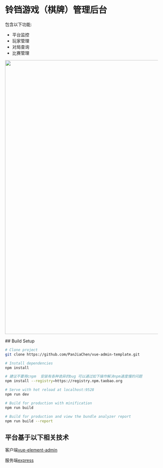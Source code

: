 # 铃铛游戏（棋牌）管理后台

包含以下功能:

- 平台监控
- 玩家管理
- 对局查询
- 比赛管理

<p>
<img width="900" src="https://raw.githubusercontent.com/huangtao/gameld-admin/master/static/sc1.png">
</p>
## Build Setup

```bash
# Clone project
git clone https://github.com/PanJiaChen/vue-admin-template.git

# Install dependencies
npm install

# 建议不要用cnpm  安装有各种诡异的bug 可以通过如下操作解决npm速度慢的问题
npm install --registry=https://registry.npm.taobao.org

# Serve with hot reload at localhost:9528
npm run dev

# Build for production with minification
npm run build

# Build for production and view the bundle analyzer report
npm run build --report
```

## 平台基于以下相关技术

客户端[vue-element-admin](https://github.com/PanJiaChen/vue-element-admin)

服务端[express](https://github.com/huangtao/admin-express)
